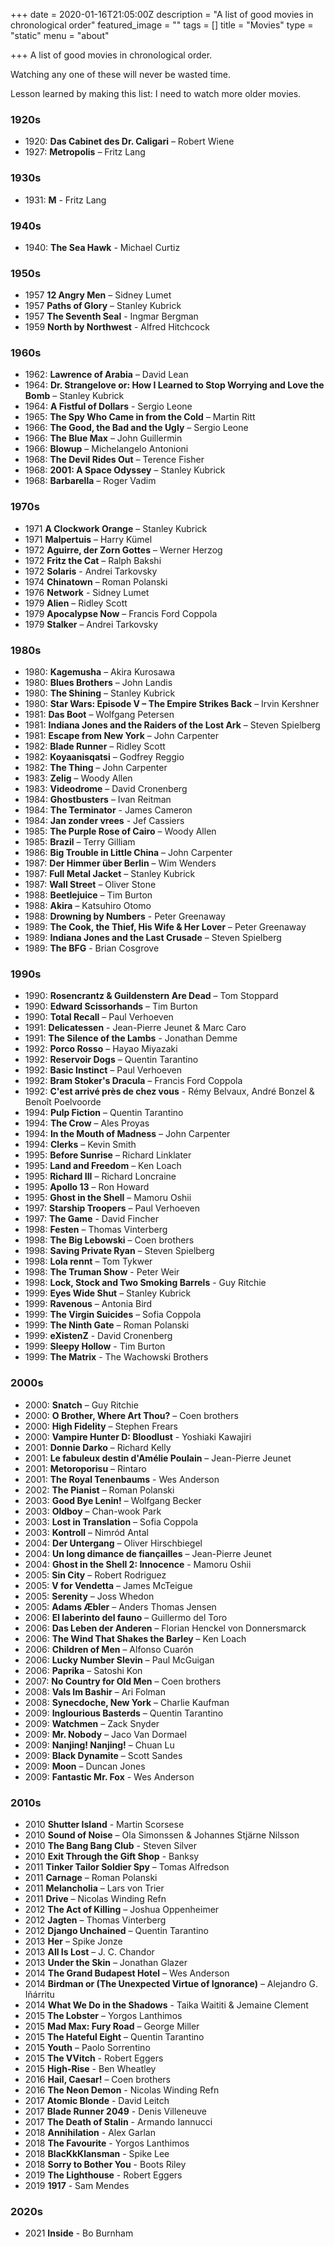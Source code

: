 +++
date = 2020-01-16T21:05:00Z
description = "A list of good movies in chronological order"
featured_image = ""
tags = []
title = "Movies"
type = "static"
menu = "about"

+++
A list of good movies in chronological order.

Watching any one of these will never be wasted time.

Lesson learned by making this list: I need to watch more older movies.

### 1920s
* 1920: **Das Cabinet des Dr. Caligari** – Robert Wiene
* 1927: **Metropolis** – Fritz Lang

### 1930s
* 1931: **M** - Fritz Lang

### 1940s
* 1940: **The Sea Hawk** - Michael Curtiz

### 1950s
* 1957 **12 Angry Men** – Sidney Lumet
* 1957 **Paths of Glory** – Stanley Kubrick
* 1957 **The Seventh Seal** - Ingmar Bergman
* 1959 **North by Northwest** - Alfred Hitchcock

### 1960s
* 1962: **Lawrence of Arabia** – David Lean
* 1964: **Dr. Strangelove or: How I Learned to Stop Worrying and Love the Bomb** – Stanley Kubrick
* 1964: **A Fistful of Dollars** - Sergio Leone
* 1965: **The Spy Who Came in from the Cold** – Martin Ritt
* 1966: **The Good, the Bad and the Ugly** – Sergio Leone
* 1966: **The Blue Max** – John Guillermin
* 1966: **Blowup** – Michelangelo Antonioni
* 1968: **The Devil Rides Out** – Terence Fisher
* 1968: **2001: A Space Odyssey** – Stanley Kubrick
* 1968: **Barbarella** – Roger Vadim

### 1970s
* 1971 **A Clockwork Orange** – Stanley Kubrick
* 1971 **Malpertuis** – Harry Kümel
* 1972 **Aguirre, der Zorn Gottes** – Werner Herzog
* 1972 **Fritz the Cat** – Ralph Bakshi
* 1972 **Solaris** - Andrei Tarkovsky
* 1974 **Chinatown** – Roman Polanski
* 1976 **Network** - Sidney Lumet
* 1979 **Alien** – Ridley Scott
* 1979 **Apocalypse Now** – Francis Ford Coppola
* 1979 **Stalker** – Andrei Tarkovsky

### 1980s
* 1980: **Kagemusha** – Akira Kurosawa
* 1980: **Blues Brothers** – John Landis
* 1980: **The Shining** – Stanley Kubrick
* 1980: **Star Wars: Episode V – The Empire Strikes Back** – Irvin Kershner
* 1981: **Das Boot** – Wolfgang Petersen
* 1981: **Indiana Jones and the Raiders of the Lost Ark** – Steven Spielberg
* 1981: **Escape from New York** – John Carpenter
* 1982: **Blade Runner** – Ridley Scott
* 1982: **Koyaanisqatsi** – Godfrey Reggio
* 1982: **The Thing** – John Carpenter
* 1983: **Zelig** – Woody Allen
* 1983: **Videodrome** – David Cronenberg
* 1984: **Ghostbusters** – Ivan Reitman
* 1984: **The Terminator** - James Cameron
* 1984: **Jan zonder vrees** - Jef Cassiers
* 1985: **The Purple Rose of Cairo** – Woody Allen
* 1985: **Brazil** – Terry Gilliam
* 1986: **Big Trouble in Little China** – John Carpenter
* 1987: **Der Himmer über Berlin** – Wim Wenders
* 1987: **Full Metal Jacket** – Stanley Kubrick
* 1987: **Wall Street** – Oliver Stone
* 1988: **Beetlejuice** – Tim Burton
* 1988: **Akira** – Katsuhiro Otomo
* 1988: **Drowning by Numbers** - Peter Greenaway
* 1989: **The Cook, the Thief, His Wife & Her Lover** – Peter Greenaway
* 1989: **Indiana Jones and the Last Crusade** – Steven Spielberg
* 1989: **The BFG** - Brian Cosgrove

### 1990s
* 1990: **Rosencrantz & Guildenstern Are Dead** – Tom Stoppard
* 1990: **Edward Scissorhands** – Tim Burton
* 1990: **Total Recall** – Paul Verhoeven
* 1991: **Delicatessen** - Jean-Pierre Jeunet & Marc Caro
* 1991: **The Silence of the Lambs** - Jonathan Demme
* 1992: **Porco Rosso** – Hayao Miyazaki
* 1992: **Reservoir Dogs** – Quentin Tarantino
* 1992: **Basic Instinct** – Paul Verhoeven
* 1992: **Bram Stoker's Dracula** – Francis Ford Coppola
* 1992: **C'est arrivé près de chez vous** - Rémy Belvaux, André Bonzel & Benoît Poelvoorde
* 1994: **Pulp Fiction** – Quentin Tarantino
* 1994: **The Crow** – Ales Proyas
* 1994: **In the Mouth of Madness** – John Carpenter
* 1994: **Clerks** – Kevin Smith
* 1995: **Before Sunrise** – Richard Linklater
* 1995: **Land and Freedom** – Ken Loach
* 1995: **Richard III** – Richard Loncraine
* 1995: **Apollo 13** – Ron Howard
* 1995: **Ghost in the Shell** – Mamoru Oshii
* 1997: **Starship Troopers** – Paul Verhoeven
* 1997: **The Game** - David Fincher
* 1998: **Festen** –  Thomas Vinterberg
* 1998: **The Big Lebowski** – Coen brothers
* 1998: **Saving Private Ryan** – Steven Spielberg
* 1998: **Lola rennt** – Tom Tykwer
* 1998: **The Truman Show** - Peter Weir
* 1998: **Lock, Stock and Two Smoking Barrels** - Guy Ritchie
* 1999: **Eyes Wide Shut** – Stanley Kubrick
* 1999: **Ravenous** – Antonia Bird
* 1999: **The Virgin Suicides** – Sofia Coppola
* 1999: **The Ninth Gate** – Roman Polanski
* 1999: **eXistenZ** - David Cronenberg
* 1999: **Sleepy Hollow** - Tim Burton
* 1999: **The Matrix** - The Wachowski Brothers

### 2000s
* 2000: **Snatch** – Guy Ritchie
* 2000: **O Brother, Where Art Thou?** – Coen brothers
* 2000: **High Fidelity** – Stephen Frears
* 2000: **Vampire Hunter D: Bloodlust** - Yoshiaki Kawajiri
* 2001: **Donnie Darko** – Richard Kelly
* 2001: **Le fabuleux destin d'Amélie Poulain** – Jean-Pierre Jeunet
* 2001: **Metoroporisu** – Rintaro
* 2001: **The Royal Tenenbaums** - Wes Anderson
* 2002: **The Pianist** – Roman Polanski
* 2003: **Good Bye Lenin!** – Wolfgang Becker
* 2003: **Oldboy** – Chan-wook Park
* 2003: **Lost in Translation** – Sofia Coppola
* 2003: **Kontroll** – Nimród Antal
* 2004: **Der Untergang** – Oliver Hirschbiegel
* 2004: **Un long dimance de fiançailles** – Jean-Pierre Jeunet
* 2004: **Ghost in the Shell 2: Innocence** - Mamoru Oshii
* 2005: **Sin City** – Robert Rodriguez
* 2005: **V for Vendetta** – James McTeigue
* 2005: **Serenity** – Joss Whedon
* 2005: **Adams Æbler** – Anders Thomas Jensen
* 2006: **El laberinto del fauno** – Guillermo del Toro
* 2006: **Das Leben der Anderen** – Florian Henckel von Donnersmarck
* 2006: **The Wind That Shakes the Barley** – Ken Loach
* 2006: **Children of Men** – Alfonso Cuarón
* 2006: **Lucky Number Slevin** – Paul McGuigan
* 2006: **Paprika** – Satoshi Kon
* 2007: **No Country for Old Men** – Coen brothers
* 2008: **Vals Im Bashir** – Ari Folman
* 2008: **Synecdoche, New York** – Charlie Kaufman
* 2009: **Inglourious Basterds** – Quentin Tarantino
* 2009: **Watchmen** – Zack Snyder
* 2009: **Mr. Nobody** – Jaco Van Dormael
* 2009: **Nanjing! Nanjing!** – Chuan Lu
* 2009: **Black Dynamite** – Scott Sandes
* 2009: **Moon** – Duncan Jones
* 2009: **Fantastic Mr. Fox** - Wes Anderson

### 2010s
* 2010 **Shutter Island** - Martin Scorsese
* 2010 **Sound of Noise** – Ola Simonssen & Johannes Stjärne Nilsson
* 2010 **The Bang Bang Club** - Steven Silver
* 2010 **Exit Through the Gift Shop** - Banksy
* 2011 **Tinker Tailor Soldier Spy** – Tomas Alfredson
* 2011 **Carnage** – Roman Polanski
* 2011 **Melancholia** – Lars von Trier
* 2011 **Drive** – Nicolas Winding Refn
* 2012 **The Act of Killing** – Joshua Oppenheimer
* 2012 **Jagten** – Thomas Vinterberg
* 2012 **Django Unchained** – Quentin Tarantino
* 2013 **Her** – Spike Jonze
* 2013 **All Is Lost** – J. C. Chandor
* 2013 **Under the Skin** – Jonathan Glazer
* 2014 **The Grand Budapest Hotel** – Wes Anderson
* 2014 **Birdman or (The Unexpected Virtue of Ignorance)** – Alejandro G. Iñárritu
* 2014 **What We Do in the Shadows** - Taika Waititi & Jemaine Clement
* 2015 **The Lobster** – Yorgos Lanthimos
* 2015 **Mad Max: Fury Road** – George Miller
* 2015 **The Hateful Eight** – Quentin Tarantino
* 2015 **Youth** – Paolo Sorrentino
* 2015 **The VVitch** - Robert Eggers
* 2015 **High-Rise** - Ben Wheatley
* 2016 **Hail, Caesar!** – Coen brothers
* 2016 **The Neon Demon** - Nicolas Winding Refn
* 2017 **Atomic Blonde** - David Leitch
* 2017 **Blade Runner 2049** - Denis Villeneuve
* 2017 **The Death of Stalin** - Armando Iannucci
* 2018 **Annihilation** - Alex Garlan
* 2018 **The Favourite** - Yorgos Lanthimos
* 2018 **BlacKkKlansman** - Spike Lee
* 2018 **Sorry to Bother You** - Boots Riley
* 2019 **The Lighthouse** - Robert Eggers
* 2019 **1917** - Sam Mendes

### 2020s
* 2021 **Inside** - Bo Burnham
